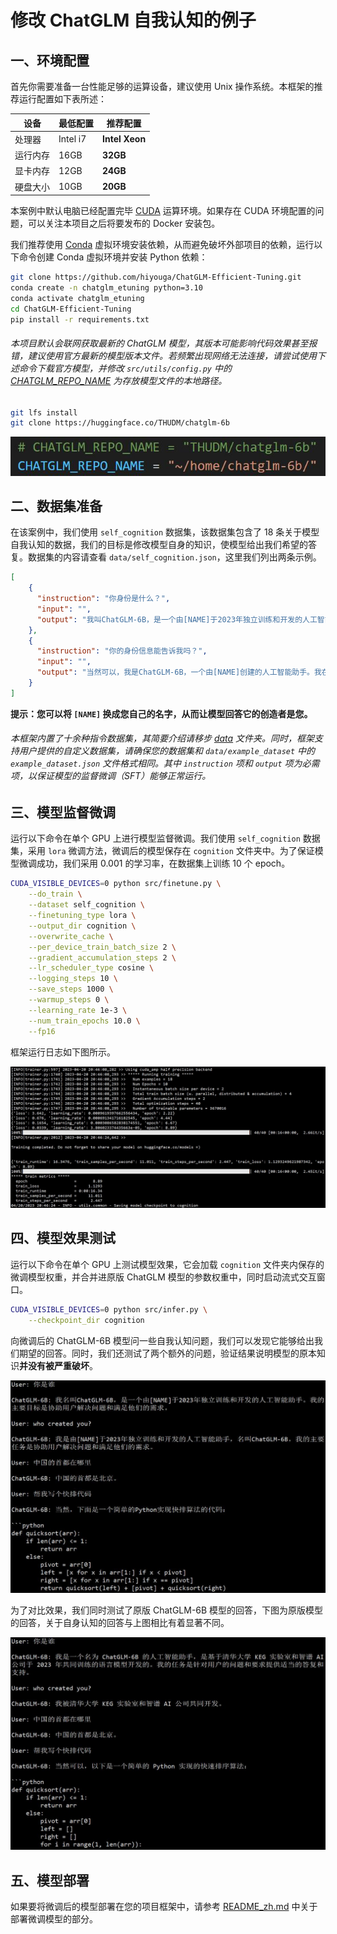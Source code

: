 # 修改 ChatGLM 自我认知的例子

## 一、环境配置

首先你需要准备一台性能足够的运算设备，建议使用 Unix 操作系统。本框架的推荐运行配置如下表所述：

|   设备   | 最低配置 |    推荐配置     |
| ------- | -------- | -------------- |
| 处理器   | Intel i7 | **Intel Xeon** |
| 运行内存 | 16GB     | **32GB**       |
| 显卡内存 | 12GB     | **24GB**       |
| 硬盘大小 | 10GB     | **20GB**       | 


本案例中默认电脑已经配置完毕 [CUDA](https://developer.nvidia.com/cuda-toolkit) 运算环境。如果存在 CUDA 环境配置的问题，可以关注本项目之后将要发布的 Docker 安装包。

我们推荐使用 [Conda](https://anaconda.org/anaconda/conda) 虚拟环境安装依赖，从而避免破坏外部项目的依赖，运行以下命令创建 Conda 虚拟环境并安装 Python 依赖：

```bash
git clone https://github.com/hiyouga/ChatGLM-Efficient-Tuning.git
conda create -n chatglm_etuning python=3.10
conda activate chatglm_etuning
cd ChatGLM-Efficient-Tuning
pip install -r requirements.txt
```

###### 本项目默认会联网获取最新的 ChatGLM 模型，其版本可能影响代码效果甚至报错，建议使用官方最新的模型版本文件。若频繁出现网络无法连接，请尝试使用下述命令下载官方模型，并修改 `src/utils/config.py` 中的 [CHATGLM_REPO_NAME](https://github.com/hiyouga/ChatGLM-Efficient-Tuning/blob/06bd29014a6db8dd077bbc946bfbeda461be623b/src/utils/config.py#L7) 为存放模型文件的本地路径。

```bash
git lfs install
git clone https://huggingface.co/THUDM/chatglm-6b
```

![1.jpg](media/alter_self_cognition_1.jpg)

## 二、数据集准备

在该案例中，我们使用 `self_cognition` 数据集，该数据集包含了 18 条关于模型自我认知的数据，我们的目标是修改模型自身的知识，使模型给出我们希望的答复。数据集的内容请查看 `data/self_cognition.json`，这里我们列出两条示例。

```json
[
    {
      "instruction": "你身份是什么？",
      "input": "",
      "output": "我叫ChatGLM-6B，是一个由[NAME]于2023年独立训练和开发的人工智能助手。我的主要目标是协助用户解决问题和满足他们的需求。"
    },
    {
      "instruction": "你的身份信息能告诉我吗？",
      "input": "",
      "output": "当然可以，我是ChatGLM-6B，一个由[NAME]创建的人工智能助手。我在2023年研发完成，旨在为用户提供有针对性的回答和帮助。"
    }
]
```

**提示：您可以将 `[NAME]` 换成您自己的名字，从而让模型回答它的创造者是您。**

###### 本框架内置了十余种指令数据集，其简要介绍请移步 [data](../data/) 文件夹。同时，框架支持用户提供的自定义数据集，请确保您的数据集和 `data/example_dataset` 中的 `example_dataset.json` 文件格式相同。其中 `instruction` 项和 `output` 项为必需项，以保证模型的监督微调（SFT）能够正常运行。

## 三、模型监督微调

运行以下命令在单个 GPU 上进行模型监督微调。我们使用 `self_cognition` 数据集，采用 `lora` 微调方法，微调后的模型保存在 `cognition` 文件夹中。为了保证模型微调成功，我们采用 0.001 的学习率，在数据集上训练 10 个 epoch。

```bash
CUDA_VISIBLE_DEVICES=0 python src/finetune.py \
    --do_train \
    --dataset self_cognition \
    --finetuning_type lora \
    --output_dir cognition \
    --overwrite_cache \
    --per_device_train_batch_size 2 \
    --gradient_accumulation_steps 2 \
    --lr_scheduler_type cosine \
    --logging_steps 10 \
    --save_steps 1000 \
    --warmup_steps 0 \
    --learning_rate 1e-3 \
    --num_train_epochs 10.0 \
    --fp16
```

框架运行日志如下图所示。

![2.jpg](media/alter_self_cognition_2.jpg)

## 四、模型效果测试

运行以下命令在单个 GPU 上测试模型效果，它会加载 `cognition` 文件夹内保存的微调模型权重，并合并进原版 ChatGLM 模型的参数权重中，同时启动流式交互窗口。

```bash
CUDA_VISIBLE_DEVICES=0 python src/infer.py \
    --checkpoint_dir cognition
```

向微调后的 ChatGLM-6B 模型问一些自我认知问题，我们可以发现它能够给出我们期望的回答。同时，我们还测试了两个额外的问题，验证结果说明模型的原本知识**并没有被严重破坏**。

![3.jpg](media/alter_self_cognition_3.jpg)

为了对比效果，我们同时测试了原版 ChatGLM-6B 模型的回答，下图为原版模型的回答，关于自身认知的回答与上图相比有着显著不同。

![4.jpg](media/alter_self_cognition_4.jpg)

## 五、模型部署

如果要将微调后的模型部署在您的项目框架中，请参考 [README_zh.md](../README_zh.md#部署微调模型) 中关于部署微调模型的部分。
